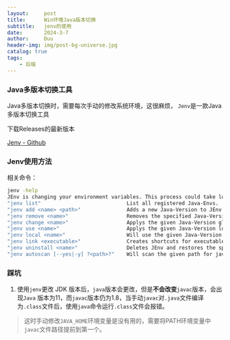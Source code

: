 ```yaml
---
layout:     post
title:      Win环境Java版本切换
subtitle:   jenv的使用
date:       2024-3-7
author:     Duu
header-img: img/post-bg-universe.jpg
catalog: true
tags:
    - 后端
---
```


### Java多版本切换工具

Java多版本切换时，需要每次手动的修改系统环境，这很麻烦， `Jenv`是一款Java多版本切换工具

下载Releases的最新版本

[Jenv - Github](https://github.com/FelixSelter/JEnv-for-Windows)

### Jenv使用方法

相关命令：

```bash
jenv -help
JEnv is changing your environment variables. This process could take longer but it happens only when a jenv executable is found in your path
"jenv list"                            List all registered Java-Envs.
"jenv add <name> <path>"               Adds a new Java-Version to JEnv which can be refferenced by the given name
"jenv remove <name>"                   Removes the specified Java-Version from JEnv
"jenv change <name>"                   Applys the given Java-Version globaly for all restarted shells and this one
"jenv use <name>"                      Applys the given Java-Version locally for the current shell
"jenv local <name>"                    Will use the given Java-Version whenever in this folder. Will set the Java-version for all subfolders as well
"jenv link <executable>"               Creates shortcuts for executables inside JAVA_HOME. For example "javac"
"jenv uninstall <name>"                Deletes JEnv and restores the specified java version to the system. You may keep your config file
"jenv autoscan [--yes|-y] ?<path>?"    Will scan the given path for java installations and ask to add them to JEnv. Path is optional and "--yes|-y" accepts defaults.
```

### 踩坑

1. 使用`jenv`更改 JDK 版本后，`java`版本会更改，但是**不会改变**`javac`版本，会出现`Java` 版本为11，而`javac`版本仍为1.8，当手动`javac`对`.java`文件编译为`.class`文件后，使用`java`命令运行`.class`文件会报错。

> 这时手动修改`JAVA_HOME`环境变量是没有用的，需要将PATH环境变量中`javac`文件路径提前到第一个。
